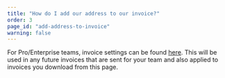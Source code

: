 ```yaml
---
title: "How do I add our address to our invoice?"
order: 3
page_id: "add-address-to-invoice"
warning: false
---
```

For Pro/Enterprise teams, invoice settings can be found [here](https://app.getpostman.com/pay/invoices). This will be used in any future invoices that are sent for your team and also applied to invoices you download from this page.
